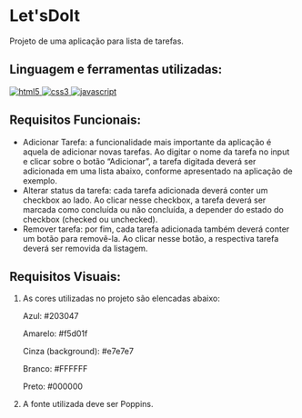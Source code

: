 # Let'sDoIt
Projeto de uma aplicação para lista de tarefas.

## Linguagem e ferramentas utilizadas:

[![html5](https://camo.githubusercontent.com/d63d473e728e20a286d22bb2226a7bf45a2b9ac6c72c59c0e61e9730bfe4168c/68747470733a2f2f696d672e736869656c64732e696f2f62616467652f48544d4c352d4533344632363f7374796c653d666f722d7468652d6261646765266c6f676f3d68746d6c35266c6f676f436f6c6f723d7768697465) ](https://www.w3.org/html/)[![css3](https://camo.githubusercontent.com/3a0f693cfa032ea4404e8e02d485599bd0d192282b921026e89d271aaa3d7565/68747470733a2f2f696d672e736869656c64732e696f2f62616467652f435353332d3135373242363f7374796c653d666f722d7468652d6261646765266c6f676f3d63737333266c6f676f436f6c6f723d7768697465) ](https://www.w3schools.com/css/)[![javascript](https://camo.githubusercontent.com/93c855ae825c1757f3426f05a05f4949d3b786c5b22d0edb53143a9e8f8499f6/68747470733a2f2f696d672e736869656c64732e696f2f62616467652f4a6176615363726970742d3332333333303f7374796c653d666f722d7468652d6261646765266c6f676f3d6a617661736372697074266c6f676f436f6c6f723d463744463145) ](https://developer.mozilla.org/en-US/docs/Web/JavaScript)

## Requisitos Funcionais:

- Adicionar Tarefa: a funcionalidade mais importante da aplicação é aquela de
  adicionar novas tarefas. Ao digitar o nome da tarefa no input e clicar sobre o botão “Adicionar”, a tarefa digitada deverá ser adicionada em uma lista abaixo, conforme apresentado na aplicação de exemplo.
- Alterar status da tarefa: cada tarefa adicionada deverá conter um checkbox ao
  lado. Ao clicar nesse checkbox, a tarefa deverá ser marcada como concluída ou
  não concluída, a depender do estado do checkbox (checked ou unchecked).
- Remover tarefa: por fim, cada tarefa adicionada também deverá conter um botão para removê-la. Ao clicar nesse botão, a respectiva tarefa deverá ser removida da listagem.

## Requisitos Visuais:

1. As cores utilizadas no projeto são elencadas abaixo:

   Azul: #203047 

   Amarelo: #f5d01f 

   Cinza (background): #e7e7e7

   Branco: #FFFFFF 

   Preto: #000000

   

2. A fonte utilizada deve ser  Poppins.
